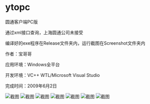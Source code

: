 ytopc
=====

圆通客户端PC版

通过xml接口查询，上海圆通公司未接受

编译好的exe程序在Release文件夹内，运行截图在Screenshot文件夹内

作者：宝哥哥

应用环境：Windows全平台

开发环境：VC++ WTL/Microsoft Visual Studio

完成时间：2009年6月2日

![截图](https://raw.github.com/baodude/ytopc/master/Screenshot/2013-02-03_204050.png)
![截图](https://raw.github.com/baodude/ytopc/master/Screenshot/2013-02-03_204120.png)
![截图](https://raw.github.com/baodude/ytopc/master/Screenshot/2013-02-03_204132.png)
![截图](https://raw.github.com/baodude/ytopc/master/Screenshot/2013-02-03_204145.png)
![截图](https://raw.github.com/baodude/ytopc/master/Screenshot/2013-02-03_204205.png)
![截图](https://raw.github.com/baodude/ytopc/master/Screenshot/2013-02-03_204447.png)
![截图](https://raw.github.com/baodude/ytopc/master/Screenshot/2013-02-03_204459.png)
